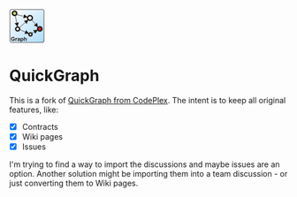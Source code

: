 ![Logo](https://raw.githubusercontent.com/FubarDevelopment/QuickGraph/master/docs/images/Logos_quickgraph.png)

# QuickGraph

This is a fork of [QuickGraph from CodePlex](https://quickgraph.codeplex.com/).
The intent is to keep all original features, like:

- [x] Contracts
- [x] Wiki pages
- [x] Issues

I'm trying to find a way to import the discussions and maybe issues are an option.
Another solution might be importing them into a team discussion - or just converting
them to Wiki pages.
